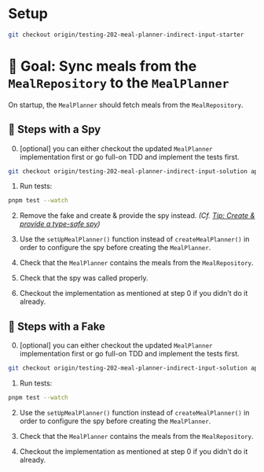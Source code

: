 # Setup

```sh
git checkout origin/testing-202-meal-planner-indirect-input-starter
```

# 🎯 Goal: Sync meals from the `MealRepository` to the `MealPlanner`

On startup, the `MealPlanner` should fetch meals from the `MealRepository`.

## 📝 Steps with a Spy

0. [optional] you can either checkout the updated `MealPlanner` implementation first or go full-on TDD and implement the tests first.
```sh
git checkout origin/testing-202-meal-planner-indirect-input-solution apps/whiskmate/src/app/meal-planner/meal-planner.service.ts
```

1. Run tests:

```sh
pnpm test --watch
```

2. Remove the fake and create & provide the spy instead. _(Cf. [Tip: Create & provide a type-safe spy](#-tip--create--provide-a-type-safe-spy))_

3. Use the `setUpMealPlanner()` function instead of `createMealPlanner()` in order to configure the spy before creating the `MealPlanner`.

4. Check that the `MealPlanner` contains the meals from the `MealRepository`.

5. Check that the spy was called properly.

6. Checkout the implementation as mentioned at step 0 if you didn't do it already.

## 📝 Steps with a Fake

0. [optional] you can either checkout the updated `MealPlanner` implementation first or go full-on TDD and implement the tests first.
```sh
git checkout origin/testing-202-meal-planner-indirect-input-solution apps/whiskmate/src/app/meal-planner/meal-planner.service.ts
```

1. Run tests:

```sh
pnpm test --watch
```

2. Use the `setUpMealPlanner()` function instead of `createMealPlanner()` in order to configure the spy before creating the `MealPlanner`.

3. Check that the `MealPlanner` contains the meals from the `MealRepository`.

4. Checkout the implementation as mentioned at step 0 if you didn't do it already.
